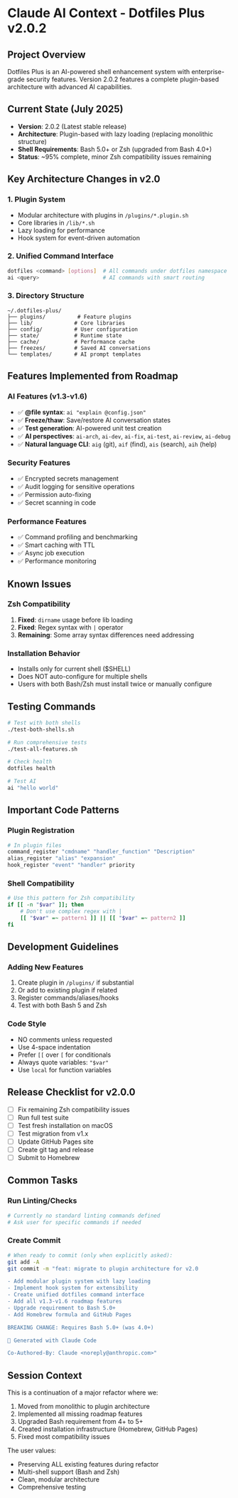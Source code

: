 # Claude AI Context - Dotfiles Plus v2.0.2

## Project Overview
Dotfiles Plus is an AI-powered shell enhancement system with enterprise-grade security features. Version 2.0.2 features a complete plugin-based architecture with advanced AI capabilities.

## Current State (July 2025)
- **Version**: 2.0.2 (Latest stable release)
- **Architecture**: Plugin-based with lazy loading (replacing monolithic structure)
- **Shell Requirements**: Bash 5.0+ or Zsh (upgraded from Bash 4.0+)
- **Status**: ~95% complete, minor Zsh compatibility issues remaining

## Key Architecture Changes in v2.0

### 1. Plugin System
- Modular architecture with plugins in `/plugins/*.plugin.sh`
- Core libraries in `/lib/*.sh`
- Lazy loading for performance
- Hook system for event-driven automation

### 2. Unified Command Interface
```bash
dotfiles <command> [options]  # All commands under dotfiles namespace
ai <query>                    # AI commands with smart routing
```

### 3. Directory Structure
```
~/.dotfiles-plus/
├── plugins/          # Feature plugins
├── lib/             # Core libraries
├── config/          # User configuration
├── state/           # Runtime state
├── cache/           # Performance cache
├── freezes/         # Saved AI conversations
└── templates/       # AI prompt templates
```

## Features Implemented from Roadmap

### AI Features (v1.3-v1.6)
- ✅ **@file syntax**: `ai "explain @config.json"`
- ✅ **Freeze/thaw**: Save/restore AI conversation states
- ✅ **Test generation**: AI-powered unit test creation
- ✅ **AI perspectives**: `ai-arch`, `ai-dev`, `ai-fix`, `ai-test`, `ai-review`, `ai-debug`
- ✅ **Natural language CLI**: `aig` (git), `aif` (find), `ais` (search), `aih` (help)

### Security Features
- ✅ Encrypted secrets management
- ✅ Audit logging for sensitive operations
- ✅ Permission auto-fixing
- ✅ Secret scanning in code

### Performance Features
- ✅ Command profiling and benchmarking
- ✅ Smart caching with TTL
- ✅ Async job execution
- ✅ Performance monitoring

## Known Issues

### Zsh Compatibility
1. **Fixed**: `dirname` usage before lib loading
2. **Fixed**: Regex syntax with `|` operator  
3. **Remaining**: Some array syntax differences need addressing

### Installation Behavior
- Installs only for current shell ($SHELL)
- Does NOT auto-configure for multiple shells
- Users with both Bash/Zsh must install twice or manually configure

## Testing Commands
```bash
# Test with both shells
./test-both-shells.sh

# Run comprehensive tests
./test-all-features.sh

# Check health
dotfiles health

# Test AI
ai "hello world"
```

## Important Code Patterns

### Plugin Registration
```bash
# In plugin files
command_register "cmdname" "handler_function" "Description"
alias_register "alias" "expansion"
hook_register "event" "handler" priority
```

### Shell Compatibility
```bash
# Use this pattern for Zsh compatibility
if [[ -n "$var" ]]; then
    # Don't use complex regex with |
    [[ "$var" =~ pattern1 ]] || [[ "$var" =~ pattern2 ]]
fi
```

## Development Guidelines

### Adding New Features
1. Create plugin in `/plugins/` if substantial
2. Or add to existing plugin if related
3. Register commands/aliases/hooks
4. Test with both Bash 5 and Zsh

### Code Style
- NO comments unless requested
- Use 4-space indentation
- Prefer `[[` over `[` for conditionals
- Always quote variables: `"$var"`
- Use `local` for function variables

## Release Checklist for v2.0.0
- [ ] Fix remaining Zsh compatibility issues
- [ ] Run full test suite
- [ ] Test fresh installation on macOS
- [ ] Test migration from v1.x
- [ ] Update GitHub Pages site
- [ ] Create git tag and release
- [ ] Submit to Homebrew

## Common Tasks

### Run Linting/Checks
```bash
# Currently no standard linting commands defined
# Ask user for specific commands if needed
```

### Create Commit
```bash
# When ready to commit (only when explicitly asked):
git add -A
git commit -m "feat: migrate to plugin architecture for v2.0

- Add modular plugin system with lazy loading
- Implement hook system for extensibility  
- Create unified dotfiles command interface
- Add all v1.3-v1.6 roadmap features
- Upgrade requirement to Bash 5.0+
- Add Homebrew formula and GitHub Pages

BREAKING CHANGE: Requires Bash 5.0+ (was 4.0+)

🤖 Generated with Claude Code

Co-Authored-By: Claude <noreply@anthropic.com>"
```

## Session Context
This is a continuation of a major refactor where we:
1. Moved from monolithic to plugin architecture
2. Implemented all missing roadmap features
3. Upgraded Bash requirement from 4+ to 5+
4. Created installation infrastructure (Homebrew, GitHub Pages)
5. Fixed most compatibility issues

The user values:
- Preserving ALL existing features during refactor
- Multi-shell support (Bash and Zsh)
- Clean, modular architecture
- Comprehensive testing